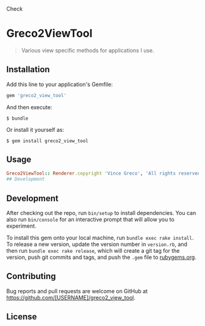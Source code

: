 Check


# Greco2ViewTool

> Various view specific methods for applications I use.


## Installation

Add this line to your application's Gemfile:

```ruby
gem 'greco2_view_tool'
```

And then execute:

    $ bundle

Or install it yourself as:

    $ gem install greco2_view_tool

## Usage

```ruby 
Greco2ViewTool:: Renderer.copyright 'Vince Greco', 'All rights reserved'
## Development
```

## Development

After checking out the repo, run `bin/setup` to install dependencies. You can also run `bin/console` for an interactive prompt that will allow you to experiment.

To install this gem onto your local machine, run `bundle exec rake install`. To release a new version, update the version number in `version.rb`, and then run `bundle exec rake release`, which will create a git tag for the version, push git commits and tags, and push the `.gem` file to [rubygems.org](https://rubygems.org).

## Contributing

Bug reports and pull requests are welcome on GitHub at https://github.com/[USERNAME]/greco2_view_tool.

## License 

